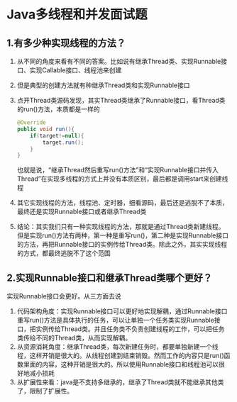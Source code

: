 # Java多线程和并发面试题

## 1.有多少种实现线程的方法？

1. 从不同的角度来看有不同的答案。比如说有继承Thread类、实现Runnable接口、实现Callable接口、线程池来创建

2. 但是典型的创建方法就有种继承Thread类和实现Runnable接口

3. 点开Thread类源码发现，其实Thread类继承了Runnable接口，看Thread类的run()方法，本质都是一样的

   ```java
   @Override
   public void run(){
       if(target!=null){
           target.run();
       }    
   }
   ```

   也就是说，“继承Thread然后重写run()方法”和“实现Runnable接口并传入Thread”在实现多线程的方式上并没有本质区别，最后都是调用start来创建线程

4. 其它实现线程的方法，线程池、定时器，细看源码，最后还是逃脱不了本质，最终还是实现Runnable接口或者继承Thread类

5. 结论：其实我们只有一种实现线程的方法，那就是通过Thread类新建线程。但是实现run()方法有两种，第一种是重写run()，第二种是实现Runnable接口的方法，再把Runnable接口的实例传给Thread类。除此之外，其实实现线程的方式，都最终逃脱不了这个范围

## 2.实现Runnable接口和继承Thread类哪个更好？

实现Runnable接口会更好。从三方面去说

1. 代码架构角度：实现Runnable接口可以更好地实现解耦，通过Runnable接口重写run()方法是具体执行的任务，可以让单独一个任务类实现Runnable接口，把实例传给Thread类。并且任务类不负责创建线程的工作，可以把任务类传给不同的Thread类，从而实现解耦。
2. 从资源消耗角度：继承Thread类，每次新建任务时，都要单独新建一个线程，这样开销是很大的。从线程创建到结束销毁。然而工作的内容只是run()函数里面的内容，这种开销是很大的。所以使用Runnable接口和线程池可以很好地减小损耗
3. 从扩展性来看：java是不支持多继承的，继承了Thread类就不能继承其他类了，限制了扩展性。
